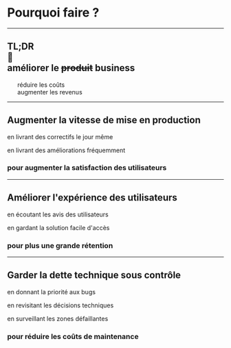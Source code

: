 # Pourquoi faire **?**

---
<style scoped>
section {
    text-align: center
}
ul {
    list-style-type: none
}
</style>

## **TL**;**DR**<br>🔻<br>améliorer le **~~produit~~** business

* réduire les coûts
* augmenter les revenus

---

## Augmenter la **vitesse** de mise en production

en livrant des correctifs le jour même

en livrant des améliorations fréquemment

### pour augmenter la **satisfaction** des utilisateurs

<!--
les équipes doivent avoir une autonomie pour prendre la décision
de mettre en production
-->

---

## Améliorer l'**expérience** des utilisateurs

en écoutant les avis des utilisateurs

en gardant la solution facile d'accès

### pour plus une grande **rétention**

<!--
lire,écouter les retours fait sur les stores, TrustPilot
faire le point avec les équipes de support
observer les tendances de vos utilisateurs (fréquence d'utilisation, temps passé pour une action)
évitant les designs non revus et solutions sur un coin de bureau qui pénalisent les utilisateurs au profit de la mise en production
-->

---

## Garder la **dette** technique sous contrôle

en donnant la priorité aux bugs

en revisitant les décisions techniques

en surveillant les zones défaillantes

### pour réduire les **coûts** de maintenance

<!--
corriger les bugs existants avant d'ajouter des nouvelles fonctionnalités
meme les plus mineurs, sinon ils vont s'accumuler... on peut corriger en ne pas corrigeant
n'ajoutez pas de nouvelles fonctionnalités sans revoir les décisions techniques,
tous les problèmes ne sont pas toujours visibles, pensez a garder un œil sur les resources, les logs d'erreurs,
et l'absence de log ou de consommation de resources
-->
